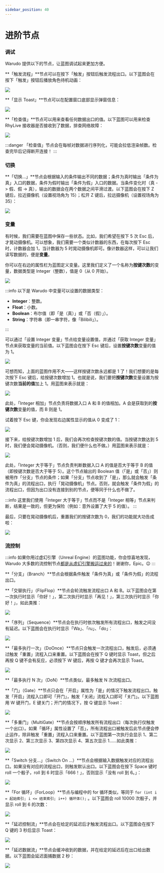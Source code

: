 ```yaml
---
sidebar_position: 40
---
```


# 进阶节点

### 调试

Warudo 提供以下的节点，让蓝图调试起来更加方便。

**「触发流程」**节点可以在按下「触发」按钮后触发流程出口。以下蓝图会在按下「触发」按钮后播放角色待机动画：

![](pathname:///doc-img/zh-blueprint-advanced-node-1.webp)

**「显示 Toast」**节点可以在配置窗口底部显示弹窗信息：

![](pathname:///doc-img/zh-blueprint-advanced-node-2.webp)

**「检查值」**节点可以用来查看任何数据出口的值。以下蓝图可以用来检查 RhyLive 接收器是否接收到了数据，排查网络故障：

![](pathname:///doc-img/zh-blueprint-advanced-node-3.webp)

:::danger
「检查值」节点会在每帧对数据进行序列化，可能会拉低渲染帧数。检查完毕后记得断开连接！
:::

### **切换**

**「切换…」**节点会根据输入的条件输出不同的数据；条件为真时输出「条件为真」入口的数据，条件为假时输出「条件为假」入口的数据。当条件变化时（真 -> 假、假 -> 真），输出的数据会在两个数据之间平滑过渡。以下蓝图会在按下 Z 键后，拉近摄像机（设置视场角为 15）；松开 Z 键后，拉远摄像机（设置视场角为 35）：

![](pathname:///doc-img/zh-blueprint-advanced-node-4.webp)

### 变量

有时候，我们需要在蓝图中保存一些状态。比如，我们希望在按下 5 次 Esc 后，才晃动摄像机。可以想象，我们需要一个类似计数器的东西，在每次按下 Esc 时，计数器会加 1，当计数器为 5 时晃动摄像机即可。像计数器这样，可以让我们读写数据的，便是**变量**。

你可以在右边的属性栏为蓝图定义变量。这里我们定义了一个名称为**按键次数**的变量，数据类型是 Integer（整数），值是 0（从 0 开始）。

![](pathname:///doc-img/zh-blueprint-advanced-node-5.webp)

:::info
以下是 Warudo 中变量可以设置的数据类型：

* **Integer**：整数。
* **Float**：小数。
* **Boolean**：布尔值（即「是（真）」或「否（假）」）。
* **String**：字符串（即一串字符，像「Bilibili」）。

:::

可以通过「设置 Integer 变量」节点给变量设置值，并通过「获取 Integer 变量」节点来获取变量的当前值。以下蓝图会在按下 Esc 键后，设置**按键次数**变量的值为 1。

![](pathname:///doc-img/zh-blueprint-advanced-node-6.webp)

可想而知，上面的蓝图作用不大——这样按键次数永远都是 1 了！我们想要的是每次按下 Esc 键后，给按键次数增加 1。也就是说，我们要把**按键次数**变量设置为按键次数**当前的值**加上 1。用蓝图来表示就是：

![](pathname:///doc-img/zh-blueprint-advanced-node-7.webp)

此处，「Integer 相加」节点负责将数据入口 A 和 B 的值相加。A 会是获取到的**按键次数**变量的值，而 B 则是 1。

试着按下 Esc 键，你会发现右边属性显示的值从 0 变成了 1：

![](pathname:///doc-img/zh-blueprint-advanced-node-8.webp)

接下来，给按键次数增加 1 后，我们会再次检查按键次数的值。当按键次数达到 5 时，我们便会晃动摄像机。（否则，我们便什么也不做。）用蓝图来表示就是：

![](pathname:///doc-img/zh-blueprint-advanced-node-9.webp)

此处，「Integer 大于等于」节点负责判断数据入口 A 的值是否大于等于 B 的值（即按键次数是否大于等于 5）。这个节点输出的 Boolean 值（「是」或「否」）则被用作「分支」节点的条件；如果「分支」节点收到了「是」，那么就会触发「条件为真」的流程出口，执行「晃动摄像机」节点。否则，就会触发「条件为假」的流程出口，但因为出口没有连接到别的节点，便等同于什么也不做了。

:::info
这里我们使用「Integer 大于等于」节点而不是「Integer 相等」节点来判断，结果是一致的，但更为保险（例如：意外设置了大于 5 的值）。
:::

最后，只要在晃动摄像机后，重置我们的按键次数为 0，我们的功能就大功告成啦：

![](pathname:///doc-img/zh-blueprint-advanced-node-10.webp)

### 流控制

:::info
如果你用过虚幻引擎（Unreal Engine）的蓝图功能，你会惊喜地发现，Warudo 大多数的流控制节点[都是从虚幻引擎搬运过来的](https://docs.unrealengine.com/4.26/zh-CN/ProgrammingAndScripting/Blueprints/UserGuide/FlowControl/)！谢谢你，Epic。😉
:::

**「分支」（Branch）**节点会根据条件触发「条件为真」或「条件为假」的流程出口。

**「交替执行」（FlipFlop）**节点会轮流触发流程出口 A 和 B。以下蓝图会在第一次执行时显示「你好！」，第二次执行时显示「再见！」，第三次执行时显示「你好！」，如此类推：

![](pathname:///doc-img/zh-blueprint-advanced-node-11.webp)

**「序列」（Sequence）**节点会在执行时依次触发所有流程出口，触发之间没有延迟。以下蓝图会在执行时显示「Wa」、「ru」、「do」：

![](pathname:///doc-img/zh-blueprint-advanced-node-12.webp)

**「最多执行一次」（DoOnce）**节点只会触发一次流程出口，触发后，必须通过触发「重置」流程入口来重置。以下蓝图会在按下 Q 键时显示 Toast，但之后再按 Q 键不会有反应，必须按下 W 键后，再按 Q 键才会再次显示 Toast。

![](pathname:///doc-img/zh-blueprint-advanced-node-13.webp)

**「最多执行 N 次」（DoN）**节点类似，最多触发 N 次流程出口。

**「门」（Gate）**节点只会在「开启」属性为「是」的情况下触发流程出口。触发「开启」流程入口即可「开门」，触发「关闭」流程入口即可「关门」。以下蓝图用 W 键开门，E 键关门；开门的情况下，按 Q 键显示 Toast：

![](pathname:///doc-img/zh-blueprint-advanced-node-14.webp)

**「多重门」（MultiGate）**节点会按顺序触发所有流程出口（每次执行仅触发一个出口）。如果「循环」属性设置了「否」，所有流程出口被触发后此节点便会停止运作，除非触发「重置」流程入口来重置。以下蓝图第一次执行会显示 1、第二次显示 2、第三次显示 3、第四次显示 4、第五次显示 1……如此类推：

![](pathname:///doc-img/zh-blueprint-advanced-node-15.webp)

**「Switch 分支…」（Switch On …）**节点会根据输入数据触发对应的流程出口。如果没有对应的流程出口，则触发默认出口。以下蓝图会在按下 Space 键时 roll 一个骰子，roll 到 6 时显示「666！」，否则显示「没有 roll 到 6。」：

![](pathname:///doc-img/zh-blueprint-advanced-node-16.webp)

**「For 循环」（ForLoop）**节点与编程中的 for 循环类似，等同于 `for (int i = 起始索引; i <= 结束索引; i++) 循环体();` 。以下蓝图会 roll 10000 次骰子，并显示 roll 到 6 的次数：

![](pathname:///doc-img/zh-blueprint-advanced-node-17.webp)

**「延迟控制流」**节点会在给定的延迟后才触发流程出口。以下蓝图会在按下 Q 键的 3 秒后显示 Toast：

![](pathname:///doc-img/zh-blueprint-advanced-node-18.webp)

**「延迟数据流」**节点会缓冲收到的数据，并在给定的延迟后在出口给出数据。以下蓝图会延迟面捕数据 2 秒：

![](pathname:///doc-img/zh-blueprint-advanced-node-19.webp)
